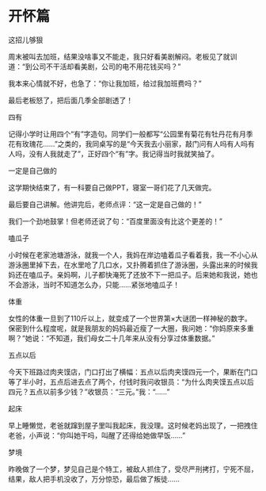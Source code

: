 # 开怀篇

这招儿够狠 

周末被叫去加班，结果没啥事又不能走，我只好看美剧解闷。老板见了就训道：“到公司不干活却看美剧，公司的电不用花钱买吗？” 

我本来心情就不好，也急了：“你让我加班，给过我加班费吗？” 

最后老板怒了，把后面几季全部剧透了！ 

四有 

记得小学时让用四个“有”字造句。同学们一般都写“公园里有菊花有牡丹花有月季花有玫瑰花……”之类的，我同桌写的是“今天我去小丽家，敲门问有人吗有人吗有人吗，没有人我就走了”，正好四个“有”字。我记得当时我就笑抽了。 

一定是自己做的 

这学期快结束了，有一科要自己做PPT，寝室一哥们花了几天做完。 

最后要自己讲解。他讲完后，老师点评：“这一定是自己做的！” 

我们一个劲地鼓掌！但老师还说了句：“百度里面没有比这个更差的！” 

嗑瓜子 

小时候在老家池塘游泳，就我一个人，我妈在岸边嗑着瓜子看着我，我一不小心从游泳圈里掉下去，在水里呛了几口水，又扑腾着抓住了游泳圈，头露出来的时候我妈还在嗑瓜子。亲妈啊，儿子都快淹死了还放不下一把瓜子。后来她和我说，她也不会游泳，当时不知道怎么办，只能……紧张地嗑瓜子！ 

体重 

女性的体重一旦到了110斤以上，就变成了一个世界第×大谜团一样神秘的数字。保密到什么程度呢，就是我朋友的妈妈最近瘦了一大圈，我问她：“你妈原来多重啊？”她说：“不知道，我们母女二十几年来从没有分享过体重数据。” 

五点以后 

今天下班路过肉夹馍店，门口打出了横幅：五点以后肉夹馍四元一个，果断在门口等了半小时，五点后进去点了两个，付钱时我问收银员：“为什么肉夹馍五点以后四元？五点以前多少钱？”收银员：“三元。”我：“……” 

起床 

早上睡懒觉，老爸就蹿到屋子里叫我起床，我没理。这时候老妈出现了，一把拽住老爸，小声说：“你叫她干吗，叫醒了还得给她做早饭……” 

梦境 

昨晚做了一个梦，梦见自己是个特工，被敌人抓住了，受尽严刑拷打，宁死不屈，结果，敌人把手机没收了，万分惊恐，最后做了叛徒……